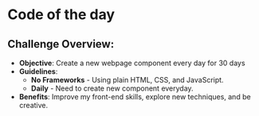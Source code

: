 # Code of the day

## Challenge Overview:

- **Objective**: Create a new webpage component every day for 30 days
- **Guidelines**:
  - **No Frameworks** - Using plain HTML, CSS, and JavaScript.
  - **Daily** - Need to create new component everyday.
- **Benefits**: Improve my front-end skills, explore new techniques, and be creative.
